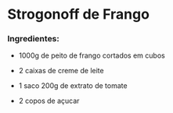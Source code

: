 # Strogonoff de Frango

### Ingredientes:

- 1000g de peito de frango cortados em cubos

- 2 caixas de creme de leite

- 1 saco 200g de extrato de tomate
- 2 copos de açucar

  